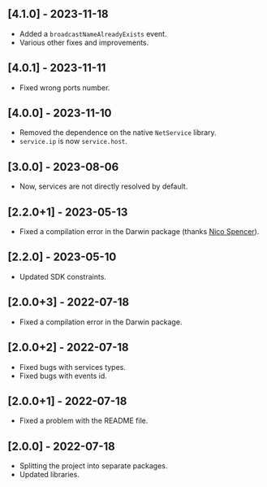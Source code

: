 ## [4.1.0] - 2023-11-18

* Added a `broadcastNameAlreadyExists` event.
* Various other fixes and improvements.

## [4.0.1] - 2023-11-11

* Fixed wrong ports number.

## [4.0.0] - 2023-11-10

* Removed the dependence on the native `NetService` library.
* `service.ip` is now `service.host`.

## [3.0.0] - 2023-08-06

* Now, services are not directly resolved by default.

## [2.2.0+1] - 2023-05-13

* Fixed a compilation error in the Darwin package (thanks [Nico Spencer](https://github.com/nicholasspencer)).

## [2.2.0] - 2023-05-10

* Updated SDK constraints.

## [2.0.0+3] - 2022-07-18

* Fixed a compilation error in the Darwin package.

## [2.0.0+2] - 2022-07-18

* Fixed bugs with services types.
* Fixed bugs with events id.

## [2.0.0+1] - 2022-07-18

* Fixed a problem with the README file.

## [2.0.0] - 2022-07-18

* Splitting the project into separate packages.
* Updated libraries.